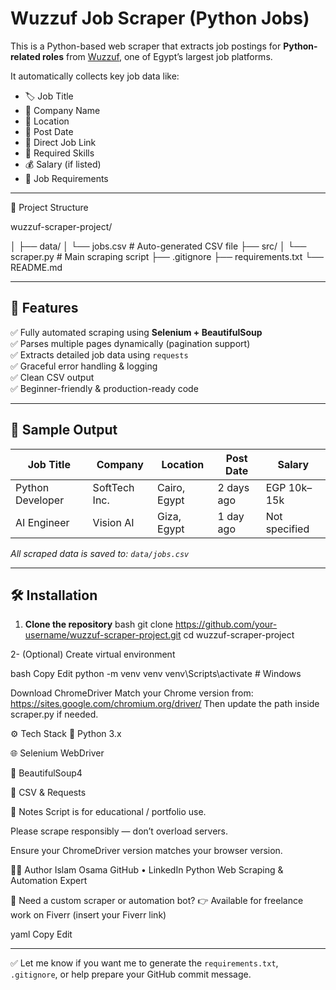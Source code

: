 # Wuzzuf Job Scraper (Python Jobs)

This is a Python-based web scraper that extracts job postings for **Python-related roles** from [Wuzzuf](https://wuzzuf.net), one of Egypt’s largest job platforms.

It automatically collects key job data like:
- 🏷 Job Title  
- 🏢 Company Name  
- 📍 Location  
- 📅 Post Date  
- 🔗 Direct Job Link  
- 🧠 Required Skills  
- 💰 Salary (if listed)  
- 📌 Job Requirements  

---

📂 Project Structure


wuzzuf-scraper-project/

│
├── data/
│ └── jobs.csv # Auto-generated CSV file
├── src/
│ └── scraper.py # Main scraping script
├── .gitignore
├── requirements.txt
└── README.md



---

## 🚀 Features

✅ Fully automated scraping using **Selenium + BeautifulSoup**  
✅ Parses multiple pages dynamically (pagination support)  
✅ Extracts detailed job data using `requests`  
✅ Graceful error handling & logging  
✅ Clean CSV output  
✅ Beginner-friendly & production-ready code

---

## 🧪 Sample Output

| Job Title        | Company       | Location      | Post Date | Salary         |
|------------------|---------------|---------------|-----------|----------------|
| Python Developer | SoftTech Inc. | Cairo, Egypt  | 2 days ago| EGP 10k–15k     |
| AI Engineer      | Vision AI     | Giza, Egypt   | 1 day ago | Not specified   |

_All scraped data is saved to: `data/jobs.csv`_

---

## 🛠 Installation

1. **Clone the repository**
bash
git clone https://github.com/your-username/wuzzuf-scraper-project.git
cd wuzzuf-scraper-project


2- (Optional) Create virtual environment

bash
Copy
Edit
python -m venv venv
venv\Scripts\activate  # Windows

Download ChromeDriver
Match your Chrome version from:
https://sites.google.com/chromium.org/driver/
Then update the path inside scraper.py if needed.

⚙️ Tech Stack
🐍 Python 3.x

🌐 Selenium WebDriver

🧼 BeautifulSoup4

💾 CSV & Requests

📌 Notes
Script is for educational / portfolio use.

Please scrape responsibly — don’t overload servers.

Ensure your ChromeDriver version matches your browser version.

🙋‍♂️ Author
Islam Osama
GitHub • LinkedIn
Python Web Scraping & Automation Expert

💼 Need a custom scraper or automation bot?
👉 Available for freelance work on Fiverr (insert your Fiverr link)

yaml
Copy
Edit

---

✅ Let me know if you want me to generate the `requirements.txt`, `.gitignore`, or help prepare your GitHub commit message.








